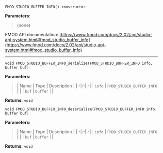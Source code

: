 
`FMOD_STUDIO_BUFFER_INFO() constructor`

**Parameters:**

> (none)

FMOD API documentation: [https://www.fmod.com/docs/2.02/api/studio-api-system.html#fmod_studio_buffer_info](https://www.fmod.com/docs/2.02/api/studio-api-system.html#fmod_studio_buffer_info)

---


`void FMOD_STUDIO_BUFFER_INFO_serialize(FMOD_STUDIO_BUFFER_INFO info, buffer buf)`

**Parameters:**

> | Name | Type | Description |
  |:-|:-|:-|
  | `info` | `FMOD_STUDIO_BUFFER_INFO` |  |
  | `buf` | `buffer` |  |

**Returns:** `void`



`void FMOD_STUDIO_BUFFER_INFO_deserialize(FMOD_STUDIO_BUFFER_INFO info, buffer buf)`

**Parameters:**

> | Name | Type | Description |
  |:-|:-|:-|
  | `info` | `FMOD_STUDIO_BUFFER_INFO` |  |
  | `buf` | `buffer` |  |

**Returns:** `void`



